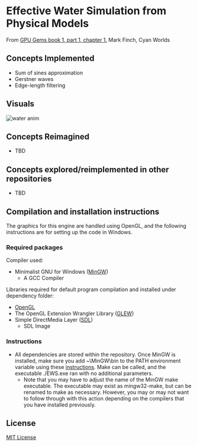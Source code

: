 # Effective Water Simulation from Physical Models
From [GPU Gems book 1, part 1, chapter 1.](https://developer.nvidia.com/gpugems/gpugems/part-i-natural-effects/chapter-1-effective-water-simulation-physical-models)
 Mark Finch, Cyan Worlds

## Concepts Implemented
* Sum of sines approximation
* Gerstner waves
* Edge-length filtering

## Visuals
![water anim](https://user-images.githubusercontent.com/42471346/173206974-f3ade3ae-2949-46ce-887c-9e9e5c5afa35.gif)

## Concepts Reimagined
* TBD

## Concepts explored/reimplemented in other repositories
* TBD

## Compilation and installation instructions
The graphics for this engine are handled using OpenGL, and the following instructions are for setting up the code in Windows. 

### Required packages
Compiler used:
* Minimalist GNU for Windows ([MinGW](https://sourceforge.net/projects/mingw/))
  * A GCC Compiler

Libraries required for default program compilation and installed under dependency folder:
* [OpenGL](https://github.com/KhronosGroup/OpenGL-Registry)
* The OpenGL Extension Wrangler Library ([GLEW](https://github.com/nigels-com/glew))
* Simple DirectMedia Layer ([SDL](https://github.com/libsdl-org/SDL))
  * SDL Image

### Instructions
* All dependencies are stored within the repository. Once MinGW is installed, make sure you add ~\MinGW\bin to the PATH environment variable using these [instructions](http://www.mingw.org/wiki/Getting_Started/). Make can be called, and the executable ./EWS.exe ran with no additional parameters.
  * Note that you may have to adjust the name of the MinGW make executable. The executable may exist as mingw32-make, but can be renamed to make as necessary. However, you may or may not want to follow through with this action depending on the compilers that you have installed previously.

## License
[MIT License](https://choosealicense.com/licenses/mit/)
